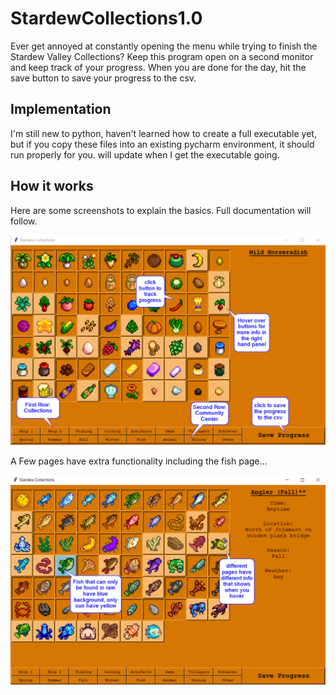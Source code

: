 # StardewCollections1.0
Ever get annoyed at constantly opening the menu while trying to finish the Stardew Valley Collections? Keep this program open on a second monitor and keep track of your progress.  When you are done for the day, hit the save button to save your progress to the csv.  

## Implementation
I'm still new to python, haven't learned how to create a full executable yet, but if you copy these files into an existing pycharm environment, it should run properly for you. will update when I get the executable going.

## How it works
Here are some screenshots to explain the basics. Full documentation will follow.

<img src="maininfo.png" width="700">

A Few pages have extra functionality including the fish page...

<img src="fishpage.png" width="700">
